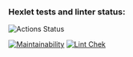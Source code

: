 ### Hexlet tests and linter status:

![Actions Status](/workflows/hexlet-check/badge.svg)

[![Maintainability](https://api.codeclimate.com/v1/badges/a99a88d28ad37a79dbf6/maintainability)](https://codeclimate.com/github/codeclimate/codeclimate/maintainability)
[![Lint Chek](https://github.com/Rost-is-love/frontend-project-lvl1/.github/workflows/)](https://github.comRost-is-love/frontend-project-lvl1/actions)
